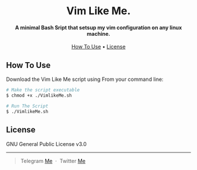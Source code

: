 
<h1 align="center">
  <br>
  Vim Like Me.
  <br>
</h1>

<h4 align="center">A minimal Bash Sript that setsup my vim configuration on any linux machine.</h4>


<p align="center">
  <a href="#how-to-use">How To Use</a> •
  <a href="#license">License</a>
</p>


## How To Use

Download the Vim Like Me script using 
From your command line:

```bash
# Make the script executable
$ chmod +x ./VimlikeMe.sh

# Run The Script
$ ./VimlikeMe.sh
```



## License

GNU General Public License v3.0

---

> Telegram [Me](https://t.me/chill_vibez) &nbsp;&middot;&nbsp;
> Twitter [Me](https://twitter.com/DawitSharon_)

